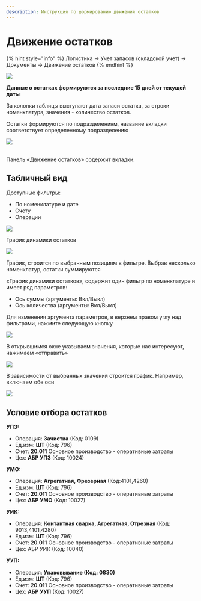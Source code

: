 ```yaml
---
description: Инструкция по формированию движения остатков
---
```


# Движение остатков

{% hint style="info" %}
Логистика → Учет запасов (складской учет) → Документы → Движение остатков
{% endhint %}

![](<../../.gitbook/assets/image (102).png>)

**Данные о остатках формируются за последние 15 дней от текущей даты**

За колонки таблицы выступают дата запаси остатка, за строки номенклатура, значения - количество остатков.

Остатки формируются по подразделениям, название вкладки соответствует определенному подразделению

![](<../../.gitbook/assets/image (467).png>)

\
Панель «Движение остатков» содержит вкладки:

## Табличный вид

Доступные фильтры:

* По номенклатуре и дате
* Счету
* Операции&#x20;

![](<../../.gitbook/assets/image (233).png>)

График динамики остатков


![](<../../.gitbook/assets/image (7).png>)

График, строится по выбранным позициям в фильтре. Выбрав несколько номенклатур, остатки суммируются

«График динамики остатков», содержит один фильтр по номенклатуре и имеет ряд параметров:

* Ось суммы (аргументы: Вкл/Выкл)
* Ось количества (аргументы: Вкл/Выкл)

Для изменения аргумента параметров, в верхнем правом углу над фильтрами, нажмите следующую кнопку

![](<../../.gitbook/assets/image (821).png>)

В открывшимся окне указываем значения, которые нас интересуют, нажимаем «отправить»

![](<../../.gitbook/assets/image (813).png>)

В зависимости от выбранных значений строится график. Например, включаем обе оси

![](<../../.gitbook/assets/image (175).png>)

## **Условие отбора остатков**

**УПЗ:**

* Операция: **Зачистка** (Код: 0109)
* Ед.изм: **ШТ** (Код: 796)
* Счет: **20.011** Основное производство - оперативные затраты
* Цех: **АБР УПЗ** (Код: 10024)

**УМО:**

* Операция: **Агрегатная, Фрезерная** (Код:4101,4260)
* Ед.изм: **ШТ** (Код: 796)
* Счет: **20.011** Основное производство - оперативные затраты
* Цех: **АБР УМО** (Код: 10027)

**УИК:**

* Операция: **Контактная сварка, Агрегатная, Отрезная** (Код: 9013,4101,4280)
* Ед.изм: **ШТ** (Код: 796)
* Счет: **20.011** Основное производство - оперативные затраты
* Цех: АБР УИК (Код: 10040)

**УУП:**

* Операция: **Упаковывание (**Код: 0830**)**
* Ед.изм: **ШТ** (Код: 796)
* Счет: **20.011** Основное производство - оперативные затраты
* Цех: **АБР УУП** (Код: 10027)

